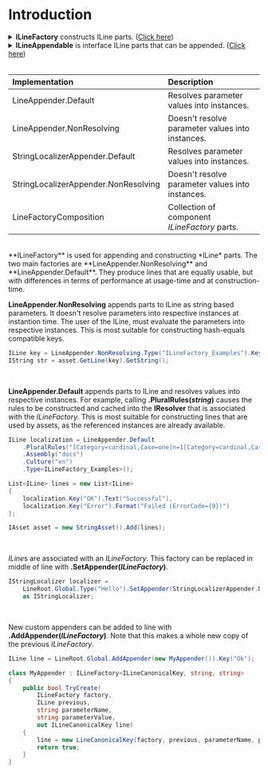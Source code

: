 # Introduction
<details>
  <summary><b>ILineFactory</b> constructs ILine parts. (<u>Click here</u>)</summary>

```csharp
/// <summary>
/// Line factory can append new parts to <see cref="ILine"/>s. 
/// Appended parts are typically immutable, and form a linked list or a trie.
/// </summary>
public interface ILineFactory
{
}

/// <summary>
/// Policy for <see cref="ILineFactoryCollection"/>.
/// </summary>
public enum LineFactoryAddPolicy
{
    /// <summary>
    /// If appender with same key exists, throw <see cref="InvalidOperationException"/>.
    /// </summary>
    ThrowIfExists,

    /// <summary>
    /// If appender with same key exists, overwrite the previous appender.
    /// </summary>
    OverwriteIfExists,

    /// <summary>
    /// If appender with same key exists, ignore the new appender. Don't throw.
    /// </summary>
    IgnoreIfExists
}

/// <summary>
/// Collection of line factories
/// </summary>
public interface ILineFactoryCollection
{
    /// <summary>
    /// Add line factory to collection.
    /// </summary>
    /// <param name="lineFactory"></param>
    /// <param name="policy"></param>
    ILineFactoryCollection Add(ILineFactory lineFactory, LineFactoryAddPolicy policy = LineFactoryAddPolicy.ThrowIfExists);
}

/// <summary>
/// Enumerable of line factory's component factories.
/// </summary>
public interface ILineFactoryEnumerable : IEnumerable<ILineFactory>
{
}

/// <summary>
/// Zero argument line factory.
/// </summary>
/// <typeparam name="Intf">the interface type of the line part that can be appended </typeparam>
public interface ILineFactory<Intf> : ILineFactory where Intf : ILine
{
    /// <summary>
    /// Append new <see cref="ILine"/> to <paramref name="previous"/>.
    /// </summary>
    /// <param name="factory"></param>
    /// <param name="previous"></param>
    /// <param name="line">create output</param>
    /// <returns>true if part was created</returns>
    /// <exception cref="LineException">If append failed due to unexpected reasons</exception>
    bool TryCreate(ILineFactory factory, ILine previous, out Intf line);
}

/// <summary>
/// One argument line part factory.
/// </summary>
/// <typeparam name="Intf">the part type</typeparam>
/// <typeparam name="A0"></typeparam>
public interface ILineFactory<Intf, A0> : ILineFactory where Intf : ILine
{
    /// <summary>
    /// Append new <see cref="ILine"/> to <paramref name="previous"/>.
    /// </summary>
    /// <param name="factory"></param>
    /// <param name="previous"></param>
    /// <param name="a0"></param>
    /// <param name="line">create output</param>
    /// <returns>true if part was created</returns>
    /// <exception cref="LineException">If append failed due to unexpected reason</exception>
    bool TryCreate(ILineFactory factory, ILine previous, A0 a0, out Intf line);
}

/// <summary>
/// Two argument line part factory.
/// </summary>
/// <typeparam name="Intf">the part type</typeparam>
/// <typeparam name="A0"></typeparam>
/// <typeparam name="A1"></typeparam>
public interface ILineFactory<Intf, A0, A1> : ILineFactory where Intf : ILine
{
    /// <summary>
    /// Append new <see cref="ILine"/> to <paramref name="previous"/>.
    /// </summary>
    /// <param name="factory"></param>
    /// <param name="previous"></param>
    /// <param name="a0"></param>
    /// <param name="a1"></param>
    /// <param name="line">create output</param>
    /// <returns>true if part was created</returns>
    /// <exception cref="LineException">If append failed due to unexpected reason</exception>
    bool TryCreate(ILineFactory factory, ILine previous, A0 a0, A1 a1, out Intf line);
}

/// <summary>
/// Three argument line part factory.
/// </summary>
/// <typeparam name="Intf">the part type</typeparam>
/// <typeparam name="A0"></typeparam>
/// <typeparam name="A1"></typeparam>
/// <typeparam name="A2"></typeparam>
public interface ILineFactory<Intf, A0, A1, A2> : ILineFactory where Intf : ILine
{
    /// <summary>
    /// Append new <see cref="ILine"/> to <paramref name="previous"/>.
    /// </summary>
    /// <param name="factory"></param>
    /// <param name="previous"></param>
    /// <param name="a0"></param>
    /// <param name="a1"></param>
    /// <param name="a2"></param>
    /// <param name="line">create output</param>
    /// <returns>true if part was created</returns>
    /// <exception cref="LineException">If append failed due to unexpected reason</exception>
    bool TryCreate(ILineFactory factory, ILine previous, A0 a0, A1 a1, A2 a2, out Intf line);
}

/// <summary>
/// Adapts to different <see cref="ILineFactory"/> types.
/// </summary>
public interface ILineFactoryCastable : ILineFactory
{
    /// <summary>
    /// Get factory for part type <typeparamref name="Intf"/>.
    /// </summary>
    /// <typeparam name="Intf"></typeparam>
    /// <returns>factory or null</returns>
    ILineFactory<Intf> Cast<Intf>() where Intf : ILine;

    /// <summary>
    /// Get factory for part type <typeparamref name="Intf"/>.
    /// </summary>
    /// <typeparam name="Intf"></typeparam>
    /// <typeparam name="A0">argument 0 type</typeparam>
    /// <returns>factory or null</returns>
    ILineFactory<Intf, A0> Cast<Intf, A0>() where Intf : ILine;

    /// <summary>
    /// Get factory for part type <typeparamref name="Intf"/>.
    /// </summary>
    /// <typeparam name="Intf"></typeparam>
    /// <typeparam name="A0">argument 0 type</typeparam>
    /// <typeparam name="A1">argument 1 type</typeparam>
    /// <returns>factory or null</returns>
    ILineFactory<Intf, A0, A1> Cast<Intf, A0, A1>() where Intf : ILine;

    /// <summary>
    /// Get factory for part type <typeparamref name="Intf"/>.
    /// </summary>
    /// <typeparam name="Intf"></typeparam>
    /// <typeparam name="A0">argument 0 type</typeparam>
    /// <typeparam name="A1">argument 1 type</typeparam>
    /// <typeparam name="A2">argument 2 type</typeparam>
    /// <returns>factory or null</returns>
    ILineFactory<Intf, A0, A1, A2> Cast<Intf, A0, A1, A2>() where Intf : ILine;
}

/// <summary>
/// Appender can append new <see cref="ILine"/>s.
/// </summary>
public interface ILineFactoryByArgument : ILineFactory
{
    /// <summary>
    /// Create line (part) with <paramref name="arguments"/>.
    /// </summary>
    /// <param name="factory"></param>
    /// <param name="previous"></param>
    /// <param name="arguments">Line construction arguments</param>
    /// <param name="line">create output</param>
    /// <returns>true if part was created</returns>
    /// <exception cref="LineException">If append failed due to unexpected reason</exception>
    bool TryCreate(ILineFactory factory, ILine previous, ILineArguments arguments, out ILine line);
}

/// <summary>
/// Line factory that has an assigned resolver.
/// </summary>
public interface ILineFactoryResolver : ILineFactory
{
    /// <summary>
    /// (optional) Type and parameter resolver
    /// </summary>
    IResolver Resolver { get; set; }
}

/// <summary>
/// Line factory that has parameter infos assigned
/// </summary>
public interface ILineFactoryParameterInfos : ILineFactory
{
    /// <summary>
    /// (optional) Associated parameter infos.
    /// </summary>
    IParameterInfos ParameterInfos { get; set; }
}
```
</details>
<details>
  <summary><b>ILineAppendable</b> is interface ILine parts that can be appended. (<u>Click here</u>)</summary>

```csharp
/// <summary>
/// A line where new <see cref="ILine"/> can be appended.
/// </summary>
public interface ILineAppendable : ILine
{
    /// <summary>
    /// (Optional) part constructor. If null, the caller should follow to <see cref="ILinePart.PreviousPart"/> for appender.
    /// </summary>
    ILineFactory Appender { get; set; }
}
```
</details>
<br />

| Implementation | Description |
|:-------|:-------|
| LineAppender.Default | Resolves parameter values into instances. |
| LineAppender.NonResolving | Doesn't resolve parameter values into instances. |
| StringLocalizerAppender.Default | Resolves parameter values into instances. |
| StringLocalizerAppender.NonResolving | Doesn't resolve parameter values into instances. |
| LineFactoryComposition | Collection of component *ILineFactory* parts. |

<br/>
**ILineFactory** is used for appending and constructing *ILine* parts.
The two main factories are **LineAppender.NonResolving** and **LineAppender.Default**. 
They produce lines that are equally usable, but with differences in terms of performance at 
usage-time and at construction-time.
<br/>

**LineAppender.NonResolving** appends parts to ILine as string based parameters. 
It doesn't resolve parameters into respective instances at instantion time.
The user of the ILine, must evaluate the parameters into respective instances.
This is most suitable for constructing hash-equals compatible keys. 

```csharp
ILine key = LineAppender.NonResolving.Type("ILineFactory_Examples").Key("Hello");
IString str = asset.GetLine(key).GetString();
```
<br/>

**LineAppender.Default** appends parts to ILine and resolves values into respective instances.
For example, calling <b>.PluralRules(<i>string</i>)</b> causes the rules to be constructed and cached into the **IResolver** 
that is associated with the *ILineFactory*. This is most suitable for constructing lines that are used
by assets, as the referenced instances are already available.

```csharp
ILine localization = LineAppender.Default
    .PluralRules("[Category=cardinal,Case=one]n=1[Category=cardinal,Case=other]true")
    .Assembly("docs")
    .Culture("en")
    .Type<ILineFactory_Examples>();

List<ILine> lines = new List<ILine>
{
    localization.Key("OK").Text("Successful"),
    localization.Key("Error").Format("Failed (ErrorCode={0})")
};

IAsset asset = new StringAsset().Add(lines);
```
<br/>

*ILine*s are associated with an *ILineFactory*. This factory can be replaced in middle of line with <b>.SetAppender(<i>ILineFactory</i>)</b>.

```csharp
IStringLocalizer localizer = 
    LineRoot.Global.Type("Hello").SetAppender(StringLocalizerAppender.Default).Key("Ok") 
    as IStringLocalizer;
```
<br/>

New custom appenders can be added to line with <b>.AddAppender(<i>ILineFactory</i>)</b>. Note that this makes a whole new copy of the previous *ILineFactory*.

```csharp
ILine line = LineRoot.Global.AddAppender(new MyAppender()).Key("Ok");
```

```csharp
class MyAppender : ILineFactory<ILineCanonicalKey, string, string>
{
    public bool TryCreate(
        ILineFactory factory, 
        ILine previous, 
        string parameterName, 
        string parameterValue, 
        out ILineCanonicalKey line)
    {
        line = new LineCanonicalKey(factory, previous, parameterName, parameterValue);
        return true;
    }
}
```

